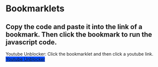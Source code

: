 <h1>Bookmarklets</h1>
<h2>Copy the code and paste it into the link of a bookmark. Then click the bookmark to run the javascript code.</h2>

Youtube Unblocker: Click the bookmarklet and then click a youtube link.
<a class="script" href="https://github.com/Triangle121/Bookmarklets-4-School/blob/main/YoutubeUnblockLoader.txt" style="background-color: rgb(0, 75, 255);">Youtube Unblocker</a>

